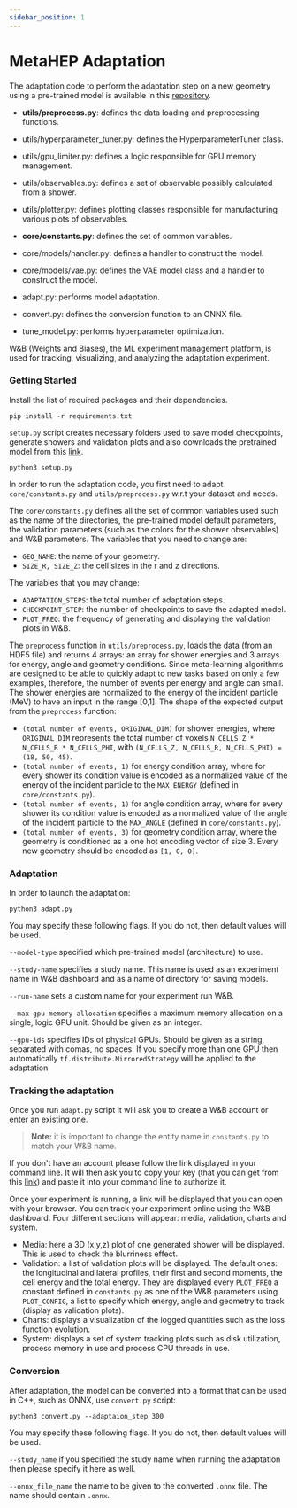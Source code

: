 ```yaml
---
sidebar_position: 1
---
```


# MetaHEP Adaptation

The adaptation code to perform the adaptation step on a new geometry using a pre-trained model is available in this [repository](https://gitlab.cern.ch/fastsim/metahep).

- **utils/preprocess.py**: defines the data loading and preprocessing functions.
- utils/hyperparameter_tuner.py: defines the HyperparameterTuner class.
- utils/gpu_limiter.py: defines a logic responsible for GPU memory management.
- utils/observables.py: defines a set of observable possibly calculated from a shower.
- utils/plotter.py: defines plotting classes responsible for manufacturing various plots of observables.

- **core/constants.py**: defines the set of common variables.
- core/models/handler.py: defines a handler to construct the model.
- core/models/vae.py: defines the VAE model class and a handler to construct the model.

- adapt.py: performs model adaptation.
- convert.py: defines the conversion function to an ONNX file.
- tune_model.py: performs hyperparameter optimization.

W&B (Weights and Biases), the ML experiment management platform, is used for tracking, visualizing, and analyzing the adaptation experiment.

### Getting Started

Install the list of required packages and their dependencies.

```
pip install -r requirements.txt
``` 

`setup.py` script creates necessary folders used to save model checkpoints, generate showers and validation plots and also downloads the pretrained model from this [link](https://gitlab.cern.ch/fastsim/metahep). 

```
python3 setup.py
``` 

In order to run the adaptation code, you first need to adapt ```core/constants.py``` and ```utils/preprocess.py``` w.r.t your dataset and needs.

The ```core/constants.py``` defines all the set of common variables used such as the name of the directories, the pre-trained model default parameters, the validation parameters (such as the colors for the shower observables) and W&B parameters. The variables that you need to change are:  
- ```GEO_NAME```: the name of your geometry.
- ```SIZE_R, SIZE_Z```: the cell sizes in the r and z directions.
  
The variables that you may change: 
- ```ADAPTATION_STEPS```: the total number of adaptation steps.
- ```CHECKPOINT_STEP```: the number of checkpoints to save the adapted model.
- ```PLOT_FREQ```: the frequency of generating and displaying the validation plots in W&B.

The ```preprocess``` function in ```utils/preprocess.py```, loads the data (from an HDF5 file) and returns 4 arrays: an array for shower energies and 3 arrays for energy, angle and geometry conditions.  Since meta-learning algorithms are designed to be able to quickly adapt to new tasks based on only a few examples, therefore, the number of events per energy and angle can small. The shower energies are normalized to the energy of the incident particle (MeV) to have an input in the range [0,1]. The shape of the expected output from the ```preprocess``` function:
- ```(total number of events, ORIGINAL_DIM)``` for shower energies, where ```ORIGINAL_DIM``` represents the total number of voxels ```N_CELLS_Z * N_CELLS_R * N_CELLS_PHI```, with ```(N_CELLS_Z, N_CELLS_R, N_CELLS_PHI) = (18, 50, 45)```.
- ```(total number of events, 1)``` for energy condition array, where for every shower its condition value is encoded as a normalized value of the energy of the incident particle to the ```MAX_ENERGY``` (defined in ```core/constants.py```).
- ```(total number of events, 1)``` for angle condition array, where for every shower its condition value is encoded as a normalized value of the angle of the incident particle to the ```MAX_ANGLE``` (defined in ```core/constants.py```).
- ```(total number of events, 3)``` for geometry condition array, where the geometry is conditioned as a one hot encoding vector of size 3. Every new geometry should be encoded as ```[1, 0, 0]```.

### Adaptation

In order to launch the adaptation:

```
python3 adapt.py
``` 

You may specify these following flags. If you do not, then default values will be used.

```--model-type``` specified which pre-trained model (architecture) to use.  

```--study-name``` specifies a study name. This name is used as an experiment name in W&B dashboard and as a name of
directory for saving models.

```--run-name``` sets a custom name for your experiment run W&B. 

```--max-gpu-memory-allocation``` specifies a maximum memory allocation on a single, logic GPU unit. Should be given as
an integer.

```--gpu-ids``` specifies IDs of physical GPUs. Should be given as a string, separated with comas, no spaces.
If you specify more than one GPU then automatically ```tf.distribute.MirroredStrategy``` will be applied to the
adaptation.


### Tracking the adaptation

Once you run ```adapt.py``` script it will ask you to create a W&B account or enter an existing one. 

> **Note:** it is important to change the entity name in ```constants.py``` to match your W&B name. 

If you don't have an account please follow the link displayed in your command line. It will then ask you to copy your key (that you can get from this [link](https://wandb.ai/authorize)) and paste it into your command line to authorize it.

Once your experiment is running, a link will be displayed that you can open with your browser. You can track your experiment online using the W&B dashboard. Four different sections will appear: media, validation, charts and system.

- Media: here a 3D (x,y,z) plot of one generated shower will be displayed. This is used to check the blurriness effect.  
- Validation: a list of validation plots will be displayed. The default ones: the longitudinal and lateral profiles, their first and second moments, the cell energy and the total energy. They are displayed every ```PLOT_FREQ``` a constant defined in ```constants.py``` as one of the W&B parameters using ```PLOT_CONFIG```, a list to specify which energy, angle and geometry to track (display as validation plots).
- Charts: displays a visualization of the logged quantities such as the loss function evolution. 
- System: displays a set of system tracking plots such as disk utilization, process memory in use and process CPU threads in use.


### Conversion

After adaptation, the model can be converted into a format that can be used in C++, such as ONNX,
use `convert.py` script:

```
python3 convert.py --adaptaion_step 300
```

You may specify these following flags. If you do not, then default values will be used.

```--study_name``` if you specified the study name when running the adaptation then please specify it here as well. 

```--onnx_file_name``` the name to be given to the converted ```.onnx``` file. The name should contain ```.onnx```. 

